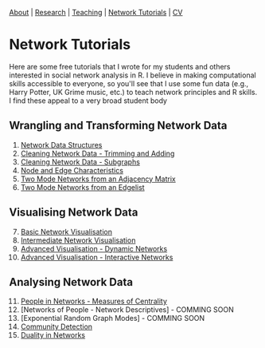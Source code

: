 [About](https://Tom-R-Leppard.github.io/) | [Research](/research.md) | [Teaching](/teaching.md) | [Network Tutorials](/network_tutorials.md) | [CV](/cv.pdf)

# Network Tutorials
Here are some free tutorials that I wrote for my students and others interested in social network analysis in R. I believe in making computational skills accessible to everyone, so you'll see that I use some fun data (e.g., Harry Potter, UK Grime music, etc.) to teach network principles and R skills. I find these appeal to a very broad student body 

## Wrangling and Transforming Network Data
1. [Network Data Structures](/Network-Data-Structures_READING.html)
2. [Cleaning Network Data - Trimming and Adding](/Cleaning-Network-Data.html)
3. [Cleaning Network Data - Subgraphs](/Cleaning-Network-Data-2_Subgraphs.html)
4. [Node and Edge Characteristics](/Node-and-Edge-Attributes.html)
5. [Two Mode Networks from an Adjacency Matrix](Harry-Potter_Two_Mode.html)
6. [Two Mode Networks from an Edgelist](/Harry-Potter_Two_Mode-Edgelists.html)
   
## Visualising Network Data
7. [Basic Network Visualisation](/Visualisations_Basic.html)
8. [Intermediate Network Visualisation](/Visualisations_intermediate.html)
9. [Advanced Visualisation - Dynamic Networks](/Visualisations_Advanced_Dynamic.html)
10. [Advanced Visualisation - Interactive Networks](/Visualisations_Advanced_Interactive.html)
   
## Analysing Network Data
11. [People in Networks - Measures of Centrality](/People-in-Networks_Measures-of-Centrality.html)
12. [Networks of People - Network Descriptives] - COMMING SOON
13. [Exponential Random Graph Modes] - COMMING SOON
14. [Community Detection](/Community-Detection-in-Networks.html)
15. [Duality in Networks](/Duality_Two-Mode-Network-Projection.html)
